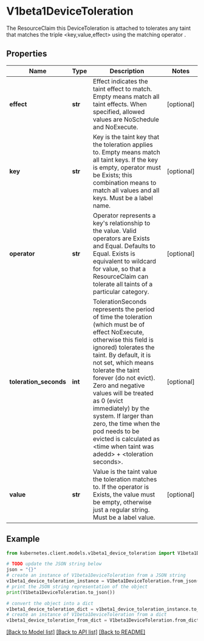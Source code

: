 # V1beta1DeviceToleration

The ResourceClaim this DeviceToleration is attached to tolerates any taint that matches the triple <key,value,effect> using the matching operator <operator>.

## Properties

Name | Type | Description | Notes
------------ | ------------- | ------------- | -------------
**effect** | **str** | Effect indicates the taint effect to match. Empty means match all taint effects. When specified, allowed values are NoSchedule and NoExecute. | [optional] 
**key** | **str** | Key is the taint key that the toleration applies to. Empty means match all taint keys. If the key is empty, operator must be Exists; this combination means to match all values and all keys. Must be a label name. | [optional] 
**operator** | **str** | Operator represents a key&#39;s relationship to the value. Valid operators are Exists and Equal. Defaults to Equal. Exists is equivalent to wildcard for value, so that a ResourceClaim can tolerate all taints of a particular category. | [optional] 
**toleration_seconds** | **int** | TolerationSeconds represents the period of time the toleration (which must be of effect NoExecute, otherwise this field is ignored) tolerates the taint. By default, it is not set, which means tolerate the taint forever (do not evict). Zero and negative values will be treated as 0 (evict immediately) by the system. If larger than zero, the time when the pod needs to be evicted is calculated as &lt;time when taint was adedd&gt; + &lt;toleration seconds&gt;. | [optional] 
**value** | **str** | Value is the taint value the toleration matches to. If the operator is Exists, the value must be empty, otherwise just a regular string. Must be a label value. | [optional] 

## Example

```python
from kubernetes.client.models.v1beta1_device_toleration import V1beta1DeviceToleration

# TODO update the JSON string below
json = "{}"
# create an instance of V1beta1DeviceToleration from a JSON string
v1beta1_device_toleration_instance = V1beta1DeviceToleration.from_json(json)
# print the JSON string representation of the object
print(V1beta1DeviceToleration.to_json())

# convert the object into a dict
v1beta1_device_toleration_dict = v1beta1_device_toleration_instance.to_dict()
# create an instance of V1beta1DeviceToleration from a dict
v1beta1_device_toleration_from_dict = V1beta1DeviceToleration.from_dict(v1beta1_device_toleration_dict)
```
[[Back to Model list]](../README.md#documentation-for-models) [[Back to API list]](../README.md#documentation-for-api-endpoints) [[Back to README]](../README.md)


